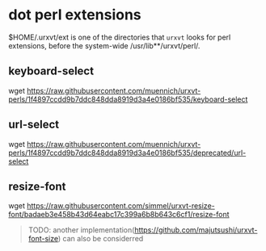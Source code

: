 # dot perl extensions
$HOME/.urxvt/ext is one of the directories that `urxvt` looks for perl extensions, before the system-wide /usr/lib\*\*/urxvt/perl/.

## keyboard-select
wget https://raw.githubusercontent.com/muennich/urxvt-perls/1f4897ccdd9b7ddc848dda8919d3a4e0186bf535/keyboard-select
## url-select
wget https://raw.githubusercontent.com/muennich/urxvt-perls/1f4897ccdd9b7ddc848dda8919d3a4e0186bf535/deprecated/url-select
## resize-font
wget https://raw.githubusercontent.com/simmel/urxvt-resize-font/badaeb3e458b43d64eabc17c399a6b8b643c6cf1/resize-font
> TODO: another implementation(https://github.com/majutsushi/urxvt-font-size) can also be considerred
